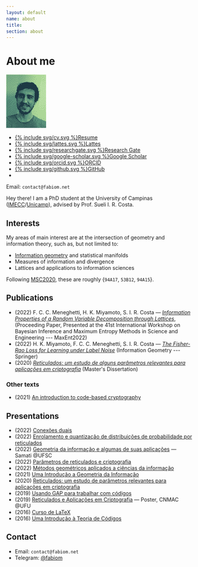 ```yaml
---
layout: default
name: about
title:
section: about
---
```



# About me

<div class="card">
  <img src="me.png">
  <ul>
    <li><a href="/docs/resume.pdf">{% include svg/cv.svg %}Resume</a></li>
    <li><a href="http://lattes.cnpq.br/5029099102514492">{% include svg/lattes.svg %}Lattes</a></li>
    <li><a href="https://www.researchgate.net/profile/Fabio-C-C-Meneghetti">{% include svg/researchgate.svg %}Research Gate</a></li>
    <li><a href="https://scholar.google.com/citations?user=htGuJdwAAAAJ">{% include svg/google-scholar.svg %}Google Scholar</a></li>
    <li><a href="https://orcid.org/0000-0001-8323-1282">{% include svg/orcid.svg %}ORCID</a></li>
    <li><a href="https://github.com/fabiom">{% include svg/github.svg %}GitHub</a></li>
    <li><a href=""></a></li>
  </ul>
  <span>Email: <code>contact@fabiom.net</code></span>
</div>

Hey there! I am a PhD student at the University of Campinas ([IMECC](https://www.ime.unicamp.br/)/[Unicamp](https://www.unicamp.br/)), advised by Prof. Sueli I. R. Costa.

## Interests

My areas of main interest are at the intersection of geometry and information theory, such as, but not limited to:

- [Information geometry](/information-geometry) and statistical manifolds
- Measures of information and divergence
- Lattices and applications to information sciences

Following [MSC2020](https://mathscinet.ams.org/mathscinet/msc/msc2020.html), these are roughly {`94A17`, `53B12`, `94A15`}.

## Publications

- (2022) F. C. C. Meneghetti, H. K. Miyamoto, S. I. R. Costa — *[Information Properties of a Random Variable Decomposition through Lattices](https://www.mdpi.com/2673-9984/5/1/19)*, (Proceeding Paper, Presented at the 41st International Workshop on Bayesian Inference and Maximum Entropy Methods in Science and Engineering --- MaxEnt2022)
- (2022) H. K. Miyamoto, F. C. C. Meneghetti, S. I. R. Costa — *[The Fisher-Rao Loss for Learning under Label Noise](https://doi.org/10.1007/s41884-022-00076-8)* (Information Geometry --- Springer)
- (2020) *[Reticulados: um estudo de alguns parâmetros relevantes para aplicações em criptografia](docs/dissertacao.pdf)* (Master's Dissertation)

### Other texts

- (2021) [An introduction to code-based cryptography](docs/code-based-cripto.pdf)

## Presentations

- (2022) [Conexões duais](docs/conexoes-duais-2022.pdf)
- (2022) [Enrolamento e quantização de distribuições de probabilidade por reticulados](docs/enrolamento-quantizacao-2022.pdf)
- (2022) [Geometria da informação e algumas de suas aplicações](docs/geoinfo-ufsc-2022.pdf) — Samati @UFSC
- (2022) [Parâmetros de reticulados e criptografia](docs/crypto-lattice-2022.pdf)
- (2022) [Métodos geométricos aplicados a ciências da informação](docs/quali-doutorado.pdf)
- (2021) [Uma Introdução a Geometria da Informação](docs/info-geometry2021.pdf)
- (2020) [Reticulados: um estudo de parâmetros relevantes para aplicações em criptografia](docs/defesa-mestrado.pdf)
- (2019) [Usando GAP para trabalhar com códigos](docs/gap-2019.pdf)
- (2019) [Reticulados e Aplicações em Criptografia](docs/cnmac-2019-poster.pdf) — Poster, CNMAC @UFU
- (2016) [Curso de LaTeX](/curso-LaTeX-camecc)
- (2016) [Uma Introdução à Teoria de Códigos](docs/divulgamat2016.pdf)

## Contact

- Email: `contact@fabiom.net`
- Telegram: [@fabiom](https://t.me/fabiom)
